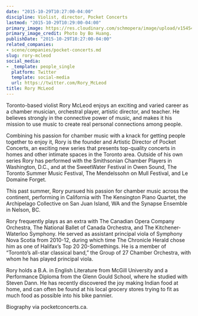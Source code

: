 ```yaml
---
date: "2015-10-29T10:27:00-04:00"
discipline: Violist, director, Pocket Concerts
lastmod: "2015-10-29T10:29:00-04:00"
primary_image: https://res.cloudinary.com/schmopera/image/upload/v1545409169/media/webhook-uploads/1446128683937/15-10-29---RoryMcLeodSquare.jpg.jpg
primary_image_credit: Photo by Bo Huang.
publishDate: "2015-10-29T10:27:00-04:00"
related_companies:
- scene/companies/pocket-concerts.md
slug: rory-mcleod
social_media:
- _template: people_single
  platform: Twitter
  template: social-media
  url: https://twitter.com/Rory_McLeod
title: Rory McLeod
---
```


Toronto-based violist Rory McLeod enjoys an exciting and varied career as a chamber musician, orchestral player, artistic director, and teacher. He believes strongly in the connective power of music, and makes it his mission to use music to create real personal connections among people.
 
Combining his passion for chamber music with a knack for getting people together to enjoy it, Rory is the founder and Artistic Director of Pocket Concerts, an exciting new series that presents top-quality concerts in homes and other intimate spaces in the Toronto area. Outside of his own series Rory has performed with the Smithsonian Chamber Players in Washington, D.C., and at the SweetWater Festival in Owen Sound, The Toronto Summer Music Festival, The Mendelssohn on Mull Festival, and Le Domaine Forget.
 
This past summer, Rory pursued his passion for chamber music across the continent, performing in California with The Kensington Piano Quartet, the Archipelago Collective on San Juan Island, WA and the Synapse Ensemble in Nelson, BC.
 
Rory frequently plays as an extra with The Canadian Opera Company Orchestra, The National Ballet of Canada Orchestra, and The Kitchener-Waterloo Symphony. He served as assistant principal viola of Symphony Nova Scotia from 2010-12, during which time The Chronicle Herald chose him as one of Halifax’s Top 20 20-Somethings. He is a member of “Toronto’s all-star classical band,” the Group of 27 Chamber Orchestra, with whom he has played principal viola.
 
Rory holds a B.A. in English Literature from McGill University and a Performance Diploma from the Glenn Gould School, where he studied with Steven Dann. He has recently discovered the joy making Indian food at home, and can often be found at his local grocery stores trying to fit as much food as possible into his bike pannier.

Biography via pocketconcerts.ca.
